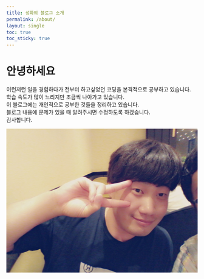 ```yaml
---
title: 성화의 블로그 소개
permalink: /about/
layout: single
toc: true
toc_sticky: true
---
```


# 안녕하세요  

이런저런 일을 경험하다가 전부터 하고싶었던 코딩을 본격적으로 공부하고 있습니다.  
학습 속도가 많이 느리지만 조금씩 나아가고 있습니다.  
이 블로그에는 개인적으로 공부한 것들을 정리하고 있습니다.  
블로그 내용에 문제가 있을 때 알려주시면 수정하도록 하겠습니다.   
감사합니다.

![](https://github.com/morisYu/morisyu.github.io/blob/master/assets/images/profile/1595674590446-26.jpg?raw=true)




